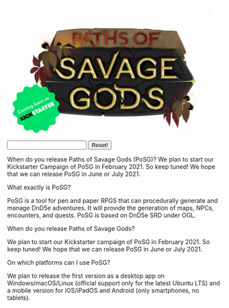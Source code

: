 <link rel="stylesheet" href="style.css">

<img class="posg-logo" src="assets/posg_logo.png" alt="PoSG logo">

<!--start interaction section-->
<input type="text" id="input-query" name="query">
<button type="button" id="btn-reset">Reset!</button>
<!--end interaction section-->

When do you release Paths of Savage Gods (PoSG)?
  We plan to start our Kickstarter Campaign of PoSG in February 2021. So keep tuned! We hope that we can release PoSG in June or July 2021.

<div class="faq-section">
  <!-- QUESTION 00 -->
  <div class="aq" tags="faq0,dnd">
    <p class="question">What exactly is PoSG?</p>
    <p class="answer">PoSG is a tool for pen and paper RPGS that can procedurally generate and manage DnD5e adventures. It will provide the generation of maps, NPCs, encounters, and quests. PoSG is based on DnD5e SRD under OGL.</p>
  </div>
  <!-- END 00 -->
  
  <!-- QUESTION 01 -->
  <div class="aq" tags="faq1,kickstarter,release">
    <p class="question">When do you release Paths of Savage Gods?</p>
    <p class="answer">We plan to start our Kickstarter campaign of PoSG in February 2021. So keep tuned! We hope that we can release PoSG in June or July 2021.</p>
  </div>
  <!-- END 01 -->
  
  <!-- QUESTION 02 -->
  <div class="aq" tags="faq2,platform">
    <p class="question">On which platforms can I use PoSG? </p>
    <p class="answer">We plan to release the first version as a desktop app on Windows/macOS/Linux (official support only for the latest Ubuntu LTS) and a mobile version for iOS/iPadOS and Android (only smartphones, no tablets).</p>
  </div>
  <!-- END 02 -->
</div>

<!--start script section-->
<script>
  
  <!--start dictionary section-->
  const dictionary = {
    "dnd":["dnd","5th","SRD","OGL"],
    "kickstarter":["kickstarter","crowdfunding","funding","buy","support"],
    "release":["release","start","2021","21","June","July"],
    "platform":["platform","windows","microsoft","mac","macos","osx","linux","ubuntu","iOS","iPadOS","Apple","iPhone","iPad","iPod","Android","smartphone","tablet","mobile","desktop","app"]
  };
  <!--end dictionary section-->
  
  let input = document.getElementById("input-query");
  input.addEventListener('input', function (evt) {
    onInput(input.value);
  });
  
  let resetButton = document.getElementById("btn-reset");
  resetButton.addEventListener('click', function (evt) {
    reset();
  });
  
  let urlQuery = window.location.hash.substr(1); <!-- myurl.com/#test => test -->
  if(urlQuery){
      setInputFromUrl(urlQuery);
  }
  
  function setInputFromUrl(query){
    query = query.replaceAll("&",", ");
    document.getElementById("input-query").value = query;
    onInput(query);
  }
  
  function onInput(value){
    if(value === ""){
      reset();
      return;
    }
    
    value = value.toLowerCase();
    
    let aqs = document.getElementsByClassName("aq");
    /*element.classList.add('invisible')*/
    Array.from(aqs).forEach(element => {
      let has = hasQuery(element,value);
      if(has){
        element.classList.remove('invisible');
      }else{
        element.classList.add('invisible');
      }
    });
  }
  
  function hasQuery(element,query){
  
    let tags = element.getAttribute("tags");
    console.log(tags);
    let tagList = tags.split(",");
    console.log(tagList);
    
    let tagSummary = [];
    
    tagList.forEach(tag => {
      console.log(tag);
      let entries = dictionary[tag];
      console.log(entries);
      if(!entries){
        tagSummary = tagSummary.concat([tag]);
      }else{
        tagSummary = tagSummary.concat(entries);
      }
      
      console.log(tagSummary);
    });
    
    return tagSummary.includes(query);
  }
  
  function reset(){
    document.getElementById("input-query").value = "";
    let aqs = document.getElementsByClassName("aq");
    Array.from(aqs).forEach(element => element.classList.remove('invisible'));
  }
</script>
<!--end script section-->
